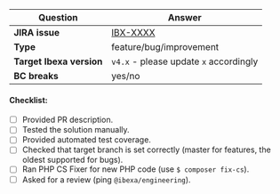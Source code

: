 | Question                                  | Answer
| ---------------------------------------- | ------------------
| **JIRA issue**                          | [IBX-XXXX](https://issues.ibexa.co/browse/IBX-XXXX)
| **Type**                                   | feature/bug/improvement
| **Target Ibexa version** | `v4.x` - please update `x` accordingly
| **BC breaks**                          | yes/no

<!-- Replace this comment with Pull Request description -->

#### Checklist:
- [ ] Provided PR description.
- [ ] Tested the solution manually.
- [ ] Provided automated test coverage.
- [ ] Checked that target branch is set correctly (master for features, the oldest supported for bugs).
- [ ] Ran PHP CS Fixer for new PHP code (use `$ composer fix-cs`).
- [ ] Asked for a review (ping `@ibexa/engineering`).

